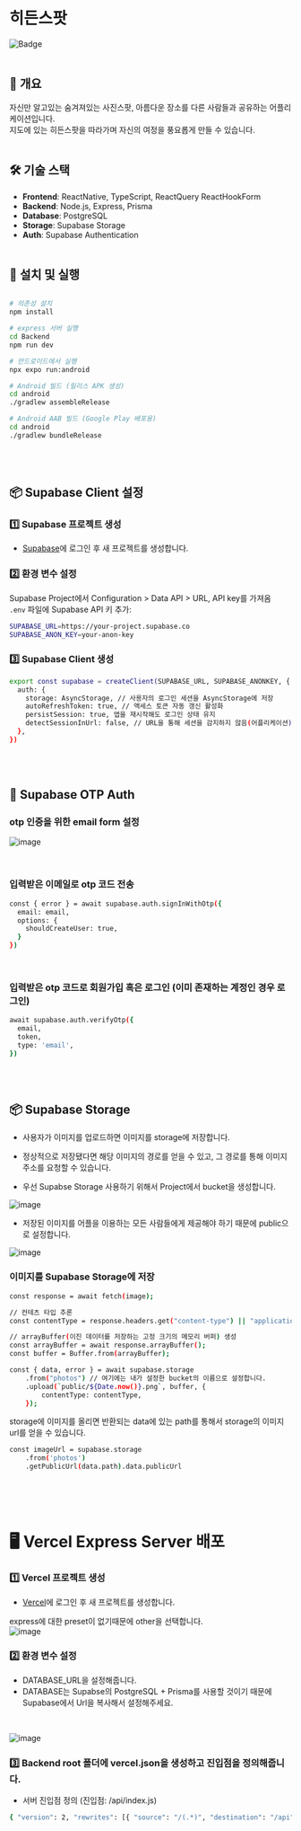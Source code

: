 # 히든스팟

![Badge](https://img.shields.io/badge/version-1.0.0-blue.svg)
<br/><br/>

## 📌 개요
자신만 알고있는 숨겨져있는 사진스팟, 아름다운 장소를 다른 사람들과 공유하는 어플리케이션입니다. </br>
지도에 있는 히든스팟을 따라가며 자신의 여정을 풍요롭게 만들 수 있습니다.
<br/><br/>

## 🛠 기술 스택
- **Frontend**: ReactNative, TypeScript, ReactQuery ReactHookForm
- **Backend**: Node.js, Express, Prisma
- **Database**: PostgreSQL
- **Storage**: Supabase Storage
- **Auth**: Supabase Authentication
<br/><br/>

## 🚀 설치 및 실행
```sh

# 의존성 설치
npm install

# express 서버 실행
cd Backend
npm run dev

# 안드로이드에서 실행
npx expo run:android

# Android 빌드 (릴리스 APK 생성)
cd android
./gradlew assembleRelease

# Android AAB 빌드 (Google Play 배포용)
cd android
./gradlew bundleRelease

```
<br/><br/>
## 📦 Supabase Client 설정

### 1️⃣ Supabase 프로젝트 생성
- [Supabase](https://supabase.com/)에 로그인 후 새 프로젝트를 생성합니다.
### 2️⃣ 환경 변수 설정
Supabase Project에서 Configuration > Data API > URL, API key를 가져옴 <br/>
`.env` 파일에 Supabase API 키 추가:
```sh
SUPABASE_URL=https://your-project.supabase.co
SUPABASE_ANON_KEY=your-anon-key
```
### 3️⃣ Supabase Client 생성
```sh
export const supabase = createClient(SUPABASE_URL, SUPABASE_ANONKEY, {
  auth: {
    storage: AsyncStorage, // 사용자의 로그인 세션을 AsyncStorage에 저장
    autoRefreshToken: true, // 액세스 토큰 자동 갱신 활성화
    persistSession: true, 앱을 재시작해도 로그인 상태 유지
    detectSessionInUrl: false, // URL을 통해 세션을 감지하지 않음(어플리케이션)
  },
})
```
<br/><br/>

## 🔑 Supabase OTP Auth

### otp 인증을 위한 email form 설정
![image](https://github.com/user-attachments/assets/94b41d3a-989d-42ff-a09c-578d041f4123)

<br/>

### 입력받은 이메일로 otp 코드 전송

```sh
const { error } = await supabase.auth.signInWithOtp({
  email: email,
  options: {
    shouldCreateUser: true,
  }
})
```
<br/>

### 입력받은 otp 코드로 회원가입 혹은 로그인 (이미 존재하는 계정인 경우 로그인)

```sh
await supabase.auth.verifyOtp({
  email,
  token,
  type: 'email',
})
```
<br/><br/>
## 📦 Supabase Storage

- 사용자가 이미지를 업로드하면 이미지를 storage에 저장합니다.
- 정상적으로 저장됐다면 해당 이미지의 경로를 얻을 수 있고, 그 경로를 통해 이미지 주소를 요청할 수 있습니다.

- 우선 Supabse Storage 사용하기 위해서 Project에서 bucket을 생성합니다.

![image](https://github.com/user-attachments/assets/e8a75ba5-6193-46da-b1a1-6fab756f3ff4)

- 저장된 이미지를 어플을 이용하는 모든 사람들에게 제공해야 하기 때문에 public으로 설정합니다.

![image](https://github.com/user-attachments/assets/992033b8-388e-4b81-9473-093d12041ef4)



### 이미지를 Supabase Storage에 저장

```sh
const response = await fetch(image);

// 컨테츠 타입 추론
const contentType = response.headers.get("content-type") || "application/octet-stream";

// arrayBuffer(이진 데이터를 저장하는 고정 크기의 메모리 버퍼) 생성
const arrayBuffer = await response.arrayBuffer();
const buffer = Buffer.from(arrayBuffer);

const { data, error } = await supabase.storage
    .from("photos") // 여기에는 내가 설정한 bucket의 이름으로 설정합니다.
    .upload(`public/${Date.now()}.png`, buffer, {
        contentType: contentType,
    });

```

storage에 이미지를 올리면 반환되는 data에 있는 path를 통해서 storage의 이미지 url를 얻을 수 있습니다.
```sh
const imageUrl = supabase.storage
    .from('photos')
    .getPublicUrl(data.path).data.publicUrl
```

<br/><br/><br/>

# 🖥️ Vercel Express Server 배포

### 1️⃣ Vercel 프로젝트 생성
- [Vercel](https://vercel.com)에 로그인 후 새 프로젝트를 생성합니다.

express에 대한 preset이 없기때문에 other을 선택합니다.
<br/>
![image](https://github.com/user-attachments/assets/0dcd53d9-87eb-4f8f-9585-eaaeb55f494a)

### 2️⃣ 환경 변수 설정
- DATABASE_URL을 설정해줍니다.
- DATABASE는 Supabse의 PostgreSQL + Prisma를 사용할 것이기 때문에 Supabase에서 Url을 복사해서 설정해주세요.
<br/>

![image](https://github.com/user-attachments/assets/80659980-f0cd-4720-957e-f6881bd44e25)

### 3️⃣ Backend root 폴더에 vercel.json을 생성하고 진입점을 정의해줍니다.

- 서버 진입점 정의 (진입점: /api/index.js)

```sh
{ "version": 2, "rewrites": [{ "source": "/(.*)", "destination": "/api" }] }
```
